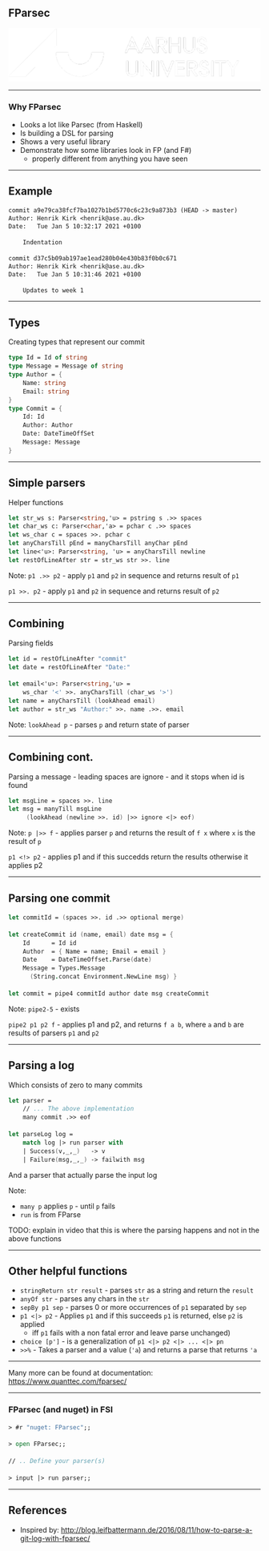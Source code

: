 <!-- .slide: data-background="#003d73" -->
## FParsec

![AU Logo](./../img/aulogo_uk_var2_white.png "AU Logo") <!-- .element style="width: 200px; position: fixed; bottom: 50px; left: 50px" -->

----

### Why FParsec

* Looks a lot like Parsec (from Haskell)<!-- .element: class="fragment"  data-fragment-index="0" --><br/>
* Is building a DSL for parsing<!-- .element: class="fragment"  data-fragment-index="1" --><br/>
* Shows a very useful library<!-- .element: class="fragment"  data-fragment-index="2" --><br/>
* Demonstrate how some libraries look in FP (and F#)<!-- .element: class="fragment"  data-fragment-index="3" --><br/>
    * properly different from anything you have seen

---

## Example

```shell
commit a9e79ca38fcf7ba1027b1bd5770c6c23c9a873b3 (HEAD -> master)
Author: Henrik Kirk <henrik@ase.au.dk>
Date:   Tue Jan 5 10:32:17 2021 +0100

    Indentation

commit d37c5b09ab197ae1ead280b04e430b83f0b0c671
Author: Henrik Kirk <henrik@ase.au.dk>
Date:   Tue Jan 5 10:31:46 2021 +0100

    Updates to week 1

```

----

## Types

Creating types that represent our commit

```fsharp
type Id = Id of string
type Message = Message of string
type Author = {
    Name: string
    Email: string
}
type Commit = {
    Id: Id
    Author: Author
    Date: DateTimeOffSet
    Message: Message
}
```

---

## Simple parsers

Helper functions

```fsharp
let str_ws s: Parser<string,'u> = pstring s .>> spaces
let char_ws c: Parser<char,'a> = pchar c .>> spaces
let ws_char c = spaces >>. pchar c
let anyCharsTill pEnd = manyCharsTill anyChar pEnd
let line<'u>: Parser<string, 'u> = anyCharsTill newline
let restOfLineAfter str = str_ws str >>. line
```

Note:
`p1 .>> p2` - apply `p1` and `p2` in sequence and returns result of `p1`

`p1 >>. p2` - apply `p1` and `p2` in sequence and returns result of `p2`

----

## Combining

Parsing fields

```fsharp
let id = restOfLineAfter "commit"
let date = restOfLineAfter "Date:"

let email<'u>: Parser<string,'u> =
    ws_char '<' >>. anyCharsTill (char_ws '>')
let name = anyCharsTill (lookAhead email)
let author = str_ws "Author:" >>. name .>>. email
```

Note:
`lookAhead p` - parses `p` and return state of parser

----

## Combining cont.

Parsing a message - leading spaces are ignore - and it stops when id is found

```fsharp
let msgLine = spaces >>. line
let msg = manyTill msgLine
     (lookAhead (newline >>. id) |>> ignore <|> eof)
```

Note:
`p |>> f` - applies parser `p` and returns the result of `f x` where `x` is the result of `p`

`p1 <!> p2` - applies p1 and if this succedds return the results otherwise it applies p2

----

## Parsing one commit

```fsharp
let commitId = (spaces >>. id .>> optional merge)

let createCommit id (name, email) date msg = {
    Id      = Id id
    Author  = { Name = name; Email = email }
    Date    = DateTimeOffset.Parse(date)
    Message = Types.Message
      (String.concat Environment.NewLine msg) }

let commit = pipe4 commitId author date msg createCommit
```

Note:
`pipe2-5` - exists

`pipe2 p1 p2 f` - applies p1 and p2, and returns `f a b`, where `a` and `b` are results of parsers `p1` and `p2`

----

## Parsing a log

Which consists of zero to many commits

```fsharp
let parser = 
    // ... The above implementation
    many commit .>> eof

let parseLog log =
    match log |> run parser with
    | Success(v,_,_)   -> v
    | Failure(msg,_,_) -> failwith msg
```

And a parser that actually parse the input log

Note: 

* `many p` applies `p` - until `p` fails
* `run` is from FParse

TODO: explain in video that this is where the parsing happens and not in the above functions


---

## Other helpful functions

* `stringReturn str result` - parses `str` as a string and return the `result`
* `anyOf str` - parses any chars in the `str`
* `sepBy p1 sep` - parses 0 or more occurrences of `p1` separated by `sep`
* `p1 <|> p2` - Applies `p1` and if this succeeds `p1` is returned, else `p2` is applied
    * iff `p1` fails with a non fatal error and leave parse unchanged)
* `choice [p']` - is a generalization of `p1 <|> p2 <|> ... <|> pn`
* `>>%` - Takes a parser and a value (`'a`) and returns a parse that returns `'a`

<!-- .slide: style="font-size: 32px;" -->

----

Many more can be found at documentation: https://www.quanttec.com/fparsec/

---

### FParsec (and nuget) in FSI

```fsharp
> #r "nuget: FParsec";;

> open FParsec;;

// .. Define your parser(s)

> input |> run parser;;

```


---

## References

* Inspired by: http://blog.leifbattermann.de/2016/08/11/how-to-parse-a-git-log-with-fparsec/

